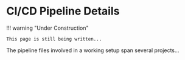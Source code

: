 # CI/CD Pipeline Details

!!! warning "Under Construction"

    This page is still being written...

The pipeline files involved in a working setup span several projects...
